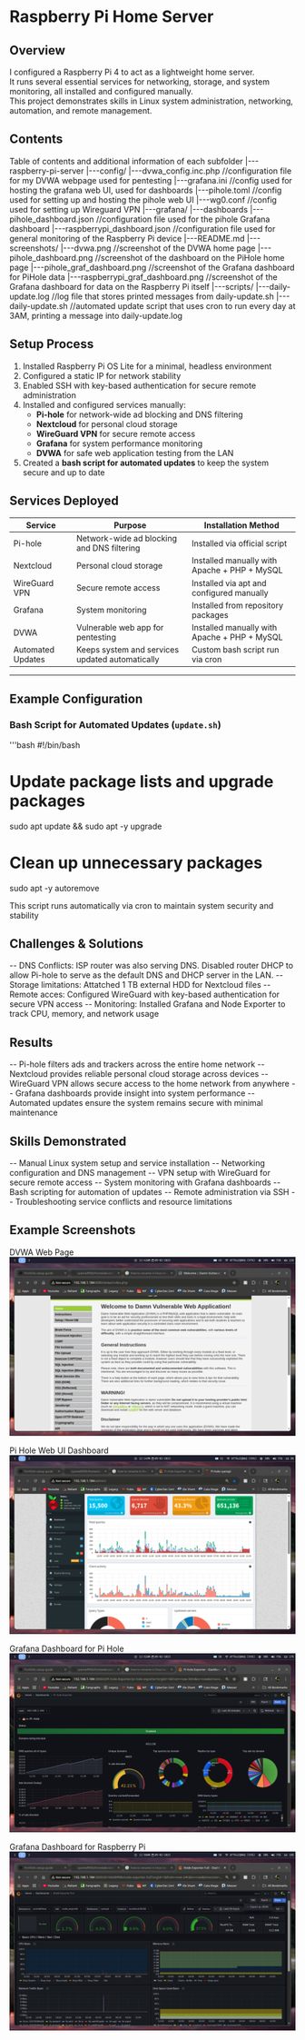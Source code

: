 # Raspberry Pi Home Server

## Overview
I configured a Raspberry Pi 4 to act as a lightweight home server.  
It runs several essential services for networking, storage, and system monitoring, all installed and configured manually.  
This project demonstrates skills in Linux system administration, networking, automation, and remote management.

## Contents
Table of contents and additional information of each subfolder
|---raspberry-pi-server
    |---config/
        |---dvwa_config.inc.php 		//configuration file for my DVWA webpage used for pentesting
        |---grafana.ini 			//config used for hosting the grafana web UI, used for dashboards
        |---pihole.toml 			//config used for setting up and hosting the pihole web UI
        |---wg0.conf	 			//config used for setting up Wireguard VPN
    |---grafana/
        |---dashboards
            |---pihole_dashboard.json		//configuration file used for the pihole Grafana dashboard
            |---raspberrypi_dashboard.json 	//configuration file used for general monitoring of the Raspberry Pi device 
    |---README.md
    |---screenshots/
        |---dvwa.png				//screenshot of the DVWA home page
        |---pihole_dashboard.png		//screenshot of the dashboard on the PiHole home page
        |---pihole_graf_dashboard.png		//screenshot of the Grafana dashboard for PiHole data
        |---raspberrypi_graf_dashboard.png	//screenshot of the Grafana dashboard for data on the Raspberry Pi itself
    |---scripts/
        |---daily-update.log			//log file that stores printed messages from daily-update.sh
        |---daily-update.sh			//automated update script that uses cron to run every day at 3AM, printing a message into daily-update.log 
	
## Setup Process
1. Installed Raspberry Pi OS Lite for a minimal, headless environment  
2. Configured a static IP for network stability  
3. Enabled SSH with key-based authentication for secure remote administration  
4. Installed and configured services manually:
   - **Pi-hole** for network-wide ad blocking and DNS filtering  
   - **Nextcloud** for personal cloud storage  
   - **WireGuard VPN** for secure remote access  
   - **Grafana** for system performance monitoring  
   - **DVWA** for safe web application testing from the LAN
5. Created a **bash script for automated updates** to keep the system secure and up to date  

## Services Deployed

| Service           | Purpose                                         | Installation Method                          |
|-------------------|-------------------------------------------------|----------------------------------------------|
| Pi-hole           | Network-wide ad blocking and DNS filtering      | Installed via official script                |
| Nextcloud         | Personal cloud storage                          | Installed manually with Apache + PHP + MySQL |
| WireGuard VPN     | Secure remote access                            | Installed via apt and configured manually    |
| Grafana           | System monitoring                               | Installed from repository packages           |
| DVWA              | Vulnerable web app for pentesting               | Installed manually with Apache + PHP + MySQL | 
| Automated Updates | Keeps system and services updated automatically | Custom bash script run via cron              |

---

## Example Configuration

### Bash Script for Automated Updates (`update.sh`)
'''bash
#!/bin/bash
# Update package lists and upgrade packages
sudo apt update && sudo apt -y upgrade
# Clean up unnecessary packages
sudo apt -y autoremove

This script runs automatically via cron to maintain system security and stability

## Challenges & Solutions
-- DNS Conflicts: ISP router was also serving DNS. Disabled router DHCP to allow Pi-hole to serve as the default DNS and DHCP server in the LAN.
-- Storage limitations: Attatched 1 TB external HDD for Nextcloud files
-- Remote acces: Configured WireGuard with key-based authentication for secure VPN access
-- Monitoring: Installed Grafana and Node Exporter to track CPU, memory, and network usage

## Results
-- Pi-hole filters ads and trackers across the entire home network
-- Nextcloud provides reliable personal cloud storage across devices
-- WireGuard VPN allows secure access to the home network from anywhere
-- Grafana dashboards provide insight into system performance
-- Automated updates ensure the system remains secure with minimal maintenance

## Skills Demonstrated
-- Manual Linux system setup and service installation
-- Networking configuration and DNS management
-- VPN setup with WireGuard for secure remote access
-- System monitoring with Grafana dashboards
-- Bash scripting for automation of updates
-- Remote administration via SSH
-- Troubleshooting service conflicts and resource limitations

## Example Screenshots

DVWA Web Page
![DVWA Web Page Example](../raspberry-pi-server/screenshots/dvwa.png)

Pi Hole Web UI Dashboard
![Pi Hole Web UI Dashboard Example](../raspberry-pi-server/screenshots/pihole_dashboard.png)

Grafana Dashboard for Pi Hole
![Grafana Dashboard for Pi Hole Example](../raspberry-pi-server/screenshots/pihole_graf_dashboard.png)

Grafana Dashboard for Raspberry Pi
![Grafana Dashboard for Raspberry Pi Metrics Example](../raspberry-pi-server/screenshots/raspberrypi_graf_dashboard.png)
